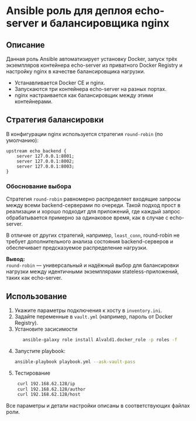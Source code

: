 # Ansible роль для деплоя echo-server и балансировщика nginx

## Описание

Данная роль Ansible автоматизирует установку Docker, запуск трёх экземпляров контейнера echo-server из приватного Docker Registry и настройку nginx в качестве балансировщика нагрузки.

- Устанавливается Docker CE и nginx.
- Запускаются три контейнера echo-server на разных портах.
- nginx настраивается как балансировщик между этими контейнерами.

## Стратегия балансировки

В конфигурации nginx используется стратегия `round-robin` (по умолчанию):

```nginx
upstream echo_backend {
    server 127.0.0.1:8001;
    server 127.0.0.1:8002;
    server 127.0.0.1:8003;
}
```

### Обоснование выбора

Стратегия `round-robin` равномерно распределяет входящие запросы между всеми backend-серверами по очереди. Такой подход прост в реализации и хорошо подходит для приложений, где каждый запрос обрабатывается примерно за одинаковое время, как в случае с echo-server.

В отличие от других стратегий, например, `least_conn`, round-robin не требует дополнительного анализа состояния backend-серверов и обеспечивает предсказуемое распределение нагрузки.

**Вывод:**  
`round-robin` — универсальный и надёжный выбор для балансировки нагрузки между идентичными экземплярами stateless-приложений, таких как echo-server.

## Использование

1. Укажите параметры подключения к хосту в `inventory.ini`.
2. Задайте переменные в `vault.yml` (например, пароль от Docker Registry).
3. Установите засисимости
   ```bash
      ansible-galaxy role install Alvald1.docker_role -p roles -f
   ```
4. Запустите playbook:
   ```bash
   ansible-playbook playbook.yml --ask-vault-pass 
   ```
5. Тестирование
   ```bash
    curl 192.168.62.128/ip
    curl 192.168.62.128/author
    curl 192.168.62.128/host
   ```
Все параметры и детали настройки описаны в соответствующих файлах роли.
